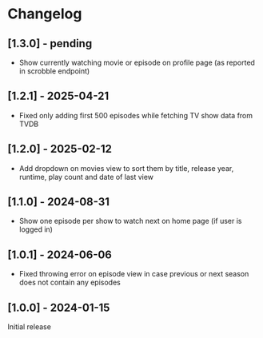 # Changelog

## [1.3.0] - pending

* Show currently watching movie or episode on profile page (as reported in scrobble endpoint)

## [1.2.1] - 2025-04-21

* Fixed only adding first 500 episodes while fetching TV show data from TVDB

## [1.2.0] - 2025-02-12

* Add dropdown on movies view to sort them by title, release year, runtime, play count and date of last view

## [1.1.0] - 2024-08-31

* Show one episode per show to watch next on home page (if user is logged in)

## [1.0.1] - 2024-06-06

* Fixed throwing error on episode view in case previous or next season does not contain any episodes

## [1.0.0] - 2024-01-15

Initial release
